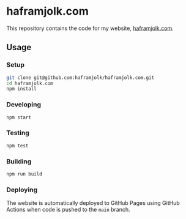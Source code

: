 # haframjolk.com

This repository contains the code for my website, [haframjolk.com](https://haframjolk.com).

## Usage

### Setup

```sh
git clone git@github.com:haframjolk/haframjolk.com.git
cd haframjolk.com
npm install
```

### Developing

```sh
npm start
```

### Testing

```sh
npm test
```

### Building

```sh
npm run build
```

### Deploying

The website is automatically deployed to GitHub Pages using GitHub Actions when code is pushed to the `main` branch.

